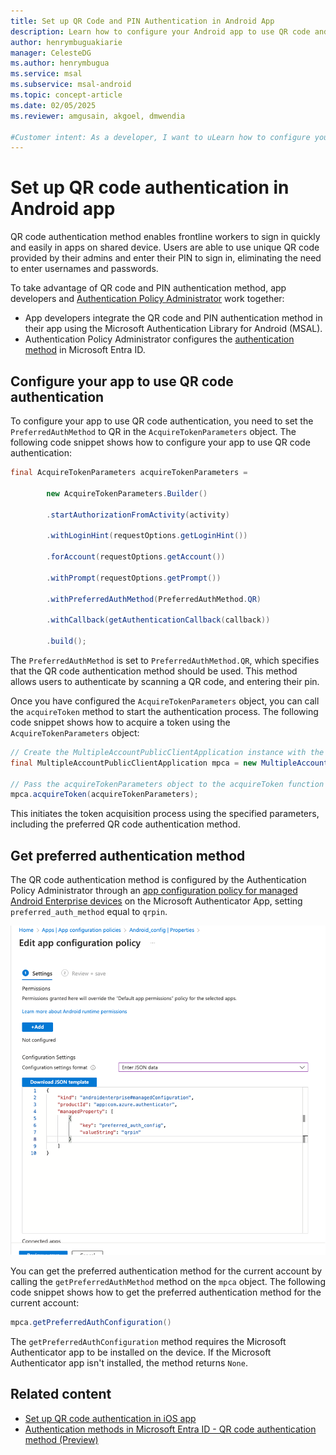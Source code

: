 ```yaml
---
title: Set up QR Code and PIN Authentication in Android App
description: Learn how to configure your Android app to use QR code and PIN authentication using the Microsoft Authentication Library for Android.
author: henrymbuguakiarie
manager: CelesteDG
ms.author: henrymbugua
ms.service: msal
ms.subservice: msal-android
ms.topic: concept-article
ms.date: 02/05/2025
ms.reviewer: amgusain, akgoel, dmwendia

#Customer intent: As a developer, I want to uLearn how to configure your Android app to use QR code and PIN authentication using the Microsoft Authentication Library for Android.
---
```


# Set up QR code authentication in Android app

QR code authentication method enables frontline workers to sign in quickly and easily in apps on shared device. Users are able to use unique QR code provided by their admins and enter their PIN to sign in, eliminating the need to enter usernames and passwords.

To take advantage of QR code and PIN authentication method, app developers and [Authentication Policy Administrator](/entra/identity/role-based-access-control/permissions-reference) work together:

- App developers integrate the QR code and PIN authentication method in their app using the Microsoft Authentication Library for Android (MSAL).
- Authentication Policy Administrator configures the [authentication method](/entra/identity/authentication/how-to-authentication-qr-code) in Microsoft Entra ID.

## Configure your app to use QR code authentication

To configure your app to use QR code authentication, you need to set the `PreferredAuthMethod` to QR in the `AcquireTokenParameters` object. The following code snippet shows how to configure your app to use QR code authentication:

```java 
final AcquireTokenParameters acquireTokenParameters =  

        new AcquireTokenParameters.Builder() 

        .startAuthorizationFromActivity(activity) 

        .withLoginHint(requestOptions.getLoginHint()) 

        .forAccount(requestOptions.getAccount()) 

        .withPrompt(requestOptions.getPrompt()) 

        .withPreferredAuthMethod(PreferredAuthMethod.QR) 

        .withCallback(getAuthenticationCallback(callback)) 

        .build(); 
```


The `PreferredAuthMethod` is set to `PreferredAuthMethod.QR`, which specifies that the QR code authentication method should be used. This method allows users to authenticate by scanning a QR code, and entering their pin.

Once you have configured the `AcquireTokenParameters` object, you can call the `acquireToken` method to start the authentication process. The following code snippet shows how to acquire a token using the `AcquireTokenParameters` object:

```java
// Create the MultipleAccountPublicClientApplication instance with the given configuration
final MultipleAccountPublicClientApplication mpca = new MultipleAccountPublicClientApplication(config);

// Pass the acquireTokenParameters object to the acquireToken function
mpca.acquireToken(acquireTokenParameters);

```

This initiates the token acquisition process using the specified parameters, including the preferred QR code authentication method.

## Get preferred authentication method

The QR code authentication method is configured by the Authentication Policy Administrator through an [app configuration policy for managed Android Enterprise devices](/mem/intune/apps/app-configuration-policies-use-android) on the Microsoft Authenticator App, setting `preferred_auth_method` equal to `qrpin`.


![Configure QR code authentication](media/common/configure-qr-code-auth.png)

You can get the preferred authentication method for the current account by calling the `getPreferredAuthMethod` method on the `mpca` object. The following code snippet shows how to get the preferred authentication method for the current account:

```java
mpca.getPreferredAuthConfiguration()
```

The `getPreferredAuthConfiguration` method requires the Microsoft Authenticator app to be installed on the device. If the Microsoft Authenticator app isn't installed, the method returns `None`.

## Related content

- [Set up QR code authentication in iOS app](msal-ios-qr-code-pin-authentication.md)
- [Authentication methods in Microsoft Entra ID - QR code authentication method (Preview)](/entra/identity/authentication/how-to-authentication-qr-code)
